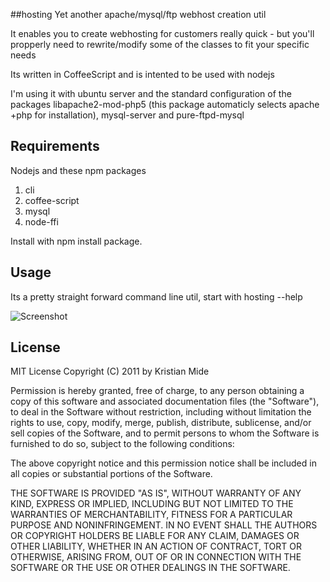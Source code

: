 ##hosting
Yet another apache/mysql/ftp webhost creation util

It enables you to create webhosting for customers really quick - but you'll propperly need to rewrite/modify some of the classes to fit your specific needs

Its written in CoffeeScript and is intented to be used with nodejs

I'm using it with ubuntu server and the standard configuration of the packages libapache2-mod-php5 (this package automaticly selects apache +php for installation), mysql-server and pure-ftpd-mysql

## Requirements

Nodejs and these npm packages

1. cli
2. coffee-script
3. mysql
4. node-ffi

Install with npm install package.

## Usage
Its a pretty straight forward command line util, start with hosting --help

![Screenshot](/fasmide/hosting/raw/master/example/screenshot.png)

## License
MIT License
Copyright (C) 2011 by Kristian Mide

Permission is hereby granted, free of charge, to any person obtaining a copy
of this software and associated documentation files (the "Software"), to deal
in the Software without restriction, including without limitation the rights
to use, copy, modify, merge, publish, distribute, sublicense, and/or sell
copies of the Software, and to permit persons to whom the Software is
furnished to do so, subject to the following conditions:

The above copyright notice and this permission notice shall be included in
all copies or substantial portions of the Software.

THE SOFTWARE IS PROVIDED "AS IS", WITHOUT WARRANTY OF ANY KIND, EXPRESS OR
IMPLIED, INCLUDING BUT NOT LIMITED TO THE WARRANTIES OF MERCHANTABILITY,
FITNESS FOR A PARTICULAR PURPOSE AND NONINFRINGEMENT. IN NO EVENT SHALL THE
AUTHORS OR COPYRIGHT HOLDERS BE LIABLE FOR ANY CLAIM, DAMAGES OR OTHER
LIABILITY, WHETHER IN AN ACTION OF CONTRACT, TORT OR OTHERWISE, ARISING FROM,
OUT OF OR IN CONNECTION WITH THE SOFTWARE OR THE USE OR OTHER DEALINGS IN
THE SOFTWARE.